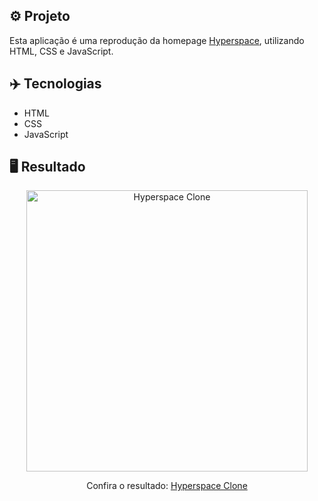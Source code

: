 ## ⚙️ Projeto

Esta aplicação é uma reprodução da homepage <a href="https://html5up.net/uploads/demos/hyperspace/">Hyperspace</a>, utilizando HTML, CSS e JavaScript.

## ✈️ Tecnologias

- HTML
- CSS
- JavaScript

## 🖥️ Resultado

<div align="center">
  <img alt="Hyperspace Clone" src="https://i.imgur.com/bNA1Bv4.png" width="450px"> 
  <p>Confira o resultado: <a href="https://hyperspace-homepage-clone-ruuuff.netlify.app">Hyperspace Clone</a></p>
</div>
